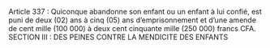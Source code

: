 Article 337 : Quiconque abandonne son enfant ou un enfant à lui confié, est puni de deux (02) ans à cinq (05) ans d’emprisonnement et d’une amende de cent mille (100 000) à deux cent cinquante mille (250 000) francs CFA.
SECTION III : DES PEINES CONTRE LA MENDICITE
DES ENFANTS